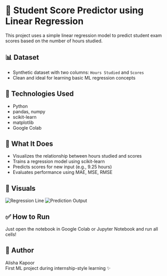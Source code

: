 # 🎯 Student Score Predictor using Linear Regression

This project uses a simple linear regression model to predict student exam scores based on the number of hours studied.

## 📊 Dataset
- Synthetic dataset with two columns: `Hours Studied` and `Scores`
- Clean and ideal for learning basic ML regression concepts

## 🧠 Technologies Used
- Python
- pandas, numpy
- scikit-learn
- matplotlib
- Google Colab

## 🚀 What It Does
- Visualizes the relationship between hours studied and scores
- Trains a regression model using scikit-learn
- Predicts scores for new input (e.g., 9.25 hours)
- Evaluates performance using MAE, MSE, RMSE

## 📸 Visuals
![Regression Line](images/regression_plot.png)
![Prediction Output](images/prediction_output.png)

## ✅ How to Run
Just open the notebook in Google Colab or Jupyter Notebook and run all cells!

## 📌 Author
Alisha Kapoor  
First ML project during internship-style learning ✨

